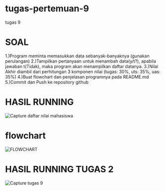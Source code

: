 # tugas-pertemuan-9
tugas 9
# SOAL
1.)Program meminta memasukkan data sebanyak-banyaknya (gunakan perulangan) 2.)Tampilkan pertanyaan untuk menambah data(y/t?), apabila jawaban t(Tidak), maka program akan menampilkan daftar datanya. 3.)Nilai Akhir diambil dari perhitungan 3 komponen nilai (tugas: 30%, uts: 35%, uas: 35%) 4.)Buat flowchart dan penjelasan programnya pada README.md 5.)Commit dan Push ke repository github 

# HASIL RUNNING
![Capture daftar nilai mahasiswa](https://user-images.githubusercontent.com/93035757/144077786-3a7626ff-eb4e-496a-8d2e-84e70af389c8.PNG)
 
 # flowchart
 ![FLOWCHART](https://user-images.githubusercontent.com/93035757/144432452-6f2b9c74-9a7f-4f9f-b2e8-aa049e380a38.PNG)
 
 # HASIL RUNNING TUGAS 2
 ![Capture tugas 9](https://user-images.githubusercontent.com/93035757/144444968-71607c19-3978-4b94-99fb-065c6ff71d4e.PNG)

 
